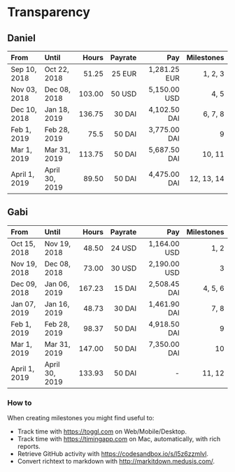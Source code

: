 # Transparency

## Daniel

| From          | Until          |  Hours | Payrate |          Pay | Milestones |
| :------------ | :------------- | -----: | ------: | -----------: | ---------: |
| Sep 10, 2018  | Oct 22, 2018   |  51.25 |  25 EUR | 1,281.25 EUR |    1, 2, 3 |
| Nov 03, 2018  | Dec 08, 2018   | 103.00 |  50 USD | 5,150.00 USD |       4, 5 |
| Dec 10, 2018  | Jan 18, 2019   | 136.75 |  30 DAI | 4,102.50 DAI |    6, 7, 8 |
| Feb 1, 2019   | Feb 28, 2019   |   75.5 |  50 DAI | 3,775.00 DAI |          9 |
| Mar 1, 2019   | Mar 31, 2019   | 113.75 |  50 DAI | 5,687.50 DAI |     10, 11 |
| April 1, 2019 | April 30, 2019 |  89.50 |  50 DAI | 4,475.00 DAI | 12, 13, 14 |

## Gabi

| From          | Until          |  Hours | Payrate |          Pay | Milestones |
| :------------ | :------------- | -----: | ------: | -----------: | ---------: |
| Oct 15, 2018  | Nov 19, 2018   |  48.50 |  24 USD | 1,164.00 USD |       1, 2 |
| Nov 19, 2018  | Dec 08, 2018   |  73.00 |  30 USD | 2,190.00 USD |          3 |
| Dec 09, 2018  | Jan 06, 2019   | 167.23 |  15 DAI | 2,508.45 DAI |    4, 5, 6 |
| Jan 07, 2019  | Jan 16, 2019   |  48.73 |  30 DAI | 1,461.90 DAI |       7, 8 |
| Feb 1, 2019   | Feb 28, 2019   |  98.37 |  50 DAI | 4,918.50 DAI |          9 |
| Mar 1, 2019   | Mar 31, 2019   | 147.00 |  50 DAI | 7,350.00 DAI |         10 |
| April 1, 2019 | April 30, 2019 | 133.93 |  50 DAI |            - |     11, 12 |

### How to

When creating milestones you might find useful to:

- Track time with <https://toggl.com> on Web/Mobile/Desktop.
- Track time with <https://timingapp.com> on Mac, automatically, with rich reports.
- Retrieve GitHub activity with <https://codesandbox.io/s/l5z6zzmlvl>.
- Convert richtext to markdown with <http://markitdown.medusis.com/>.
